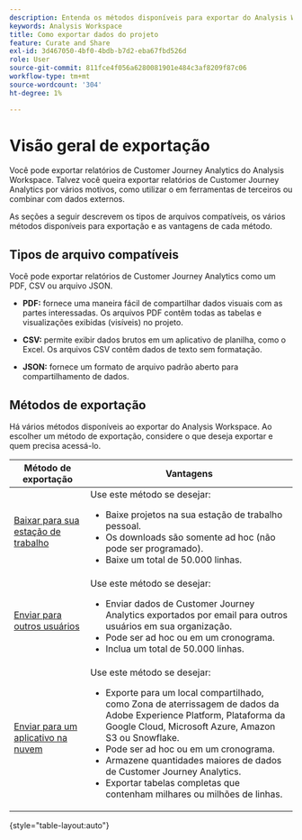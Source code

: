```yaml
---
description: Entenda os métodos disponíveis para exportar do Analysis Workspace.
keywords: Analysis Workspace
title: Como exportar dados do projeto
feature: Curate and Share
exl-id: 3d467050-4bf0-4bdb-b7d2-eba67fbd526d
role: User
source-git-commit: 811fce4f056a6280081901e484c3af8209f87c06
workflow-type: tm+mt
source-wordcount: '304'
ht-degree: 1%

---
```


# Visão geral de exportação

Você pode exportar relatórios de Customer Journey Analytics do Analysis Workspace. Talvez você queira exportar relatórios de Customer Journey Analytics por vários motivos, como utilizar o em ferramentas de terceiros ou combinar com dados externos.

As seções a seguir descrevem os tipos de arquivos compatíveis, os vários métodos disponíveis para exportação e as vantagens de cada método.

## Tipos de arquivo compatíveis

Você pode exportar relatórios de Customer Journey Analytics como um PDF, CSV ou arquivo JSON.

* **PDF:** fornece uma maneira fácil de compartilhar dados visuais com as partes interessadas. Os arquivos PDF contêm todas as tabelas e visualizações exibidas (visíveis) no projeto.

* **CSV:** permite exibir dados brutos em um aplicativo de planilha, como o Excel. Os arquivos CSV contêm dados de texto sem formatação.

* **JSON:** fornece um formato de arquivo padrão aberto para compartilhamento de dados.

## Métodos de exportação

Há vários métodos disponíveis ao exportar do Analysis Workspace. Ao escolher um método de exportação, considere o que deseja exportar e quem precisa acessá-lo.

| Método de exportação | Vantagens |
|---------|----------|
| [Baixar para sua estação de trabalho](/help/analysis-workspace/export/download-send.md) | Use este método se desejar: <ul><li>Baixe projetos na sua estação de trabalho pessoal.</li><li>Os downloads são somente ad hoc (não pode ser programado).</li> <li>Baixe um total de 50.000 linhas.</li> <!--true? Are there 2 different options to download to your workstation?--> <!-- is this emailing it? --> |
| [Enviar para outros usuários](/help/analysis-workspace/export/t-schedule-report.md) | Use este método se desejar: <ul><li>Enviar dados de Customer Journey Analytics exportados por email para outros usuários em sua organização.</li><li>Pode ser ad hoc ou em um cronograma.</li> <li>Inclua um total de 50.000 linhas.</li> <!--true?--> |
| [Enviar para um aplicativo na nuvem](/help/analysis-workspace/export/export-cloud.md) | Use este método se desejar: <ul><li>Exporte para um local compartilhado, como Zona de aterrissagem de dados da Adobe Experience Platform, Plataforma da Google Cloud, Microsoft Azure, Amazon S3 ou Snowflake.</li><li>Pode ser ad hoc ou em um cronograma.</li><li>Armazene quantidades maiores de dados de Customer Journey Analytics.</li><li>Exportar tabelas completas que contenham milhares ou milhões de linhas.<!-- What other things? Wiki talks about things that aren't even possible in Data Warehouse. What are they? --> </li> |

{style="table-layout:auto"}
